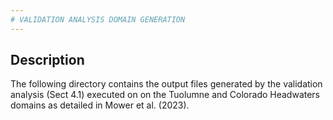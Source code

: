```yaml
---  
# VALIDATION ANALYSIS DOMAIN GENERATION  
---       
```

  
## **Description**  
The following directory contains the output files generated by the validation analysis (Sect 4.1) executed on on the Tuolumne and Colorado Headwaters domains as detailed in Mower et al. (2023).  
  
  

